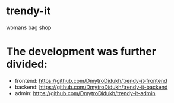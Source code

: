 # trendy-it
womans bag shop

# The development was further divided:
- frontend: https://github.com/DmytroDidukh/trendy-it-frontend
- backend: https://github.com/DmytroDidukh/trendy-it-backend
- admin: https://github.com/DmytroDidukh/trendy-it-admin
